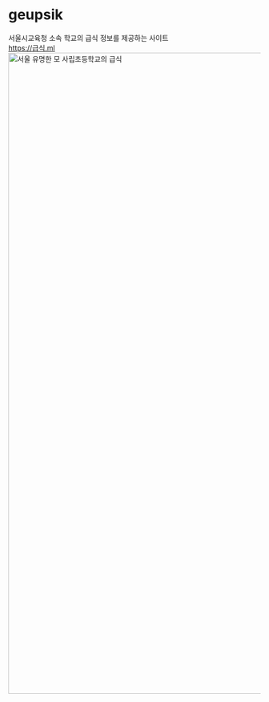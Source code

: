 # geupsik
서울시교육청 소속 학교의 급식 정보를 제공하는 사이트
<br>
https://급식.ml
<img width="1280" alt="서울 유명한 모 사립초등학교의 급식" src="https://user-images.githubusercontent.com/64302779/133911055-cd54f02c-052c-4bf6-8a8a-fecdf675b756.png">

